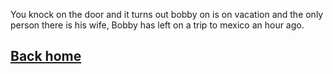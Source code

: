 You knock on the door and it turns out bobby on is on vacation and the only person there is his wife, Bobby has left on a trip to mexico an hour ago.

## [Back home](../home.md)